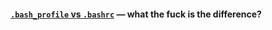 #### [`.bash_profile` vs `.bashrc`](http://www.joshstaiger.org/archives/2005/07/bash_profile_vs.html) &mdash; what the fuck is the difference?
